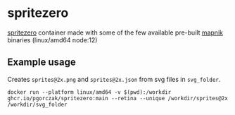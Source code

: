 # spritezero
[spritezero](https://github.com/mapbox/spritezero-cli) container made with some of the few available pre-built [mapnik](https://github.com/mapnik/mapnik) binaries (linux/amd64 node:12)

## Example usage
Creates `sprites@2x.png` and `sprites@2x.json` from svg files in `svg_folder`.

    docker run --platform linux/amd64 -v $(pwd):/workdir ghcr.io/pgorczak/spritezero:main --retina --unique /workdir/sprites@2x /workdir/svg_folder
